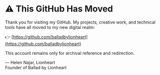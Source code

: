 # ⚠️ This GitHub Has Moved

Thank you for visiting my GitHub. My projects, creative work, and technical tools have all moved to my new digital realm:

👉 [https://github.com/balladbylionheart](https://github.com/balladbylionheart)

This account remains only for archival reference and redirection.

— Helen Najar, Lionheart  
Founder of Ballad by Lionheart
